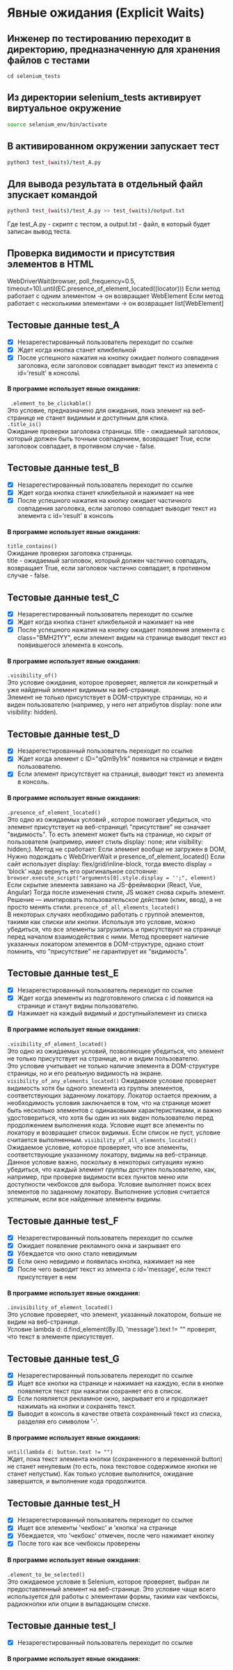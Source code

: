# Явные ожидания (Explicit Waits)  

## Инженер по тестированию переходит в директорию, предназначенную для хранения файлов с тестами
```
cd selenium_tests
```
## Из директории selenium_tests активирует виртуальное окружение
```sh
source selenium_env/bin/activate
```
## В активированном окружении запускает тест 
```sh
python3 test_(waits)/test_A.py
```
## Для вывода результата в отдельный файл зпускает командой 
```sh
python3 test_(waits)/test_A.py >> test_(waits)/output.txt
```
Где test_A.py -  скрипт с тестом, а output.txt - файл, в который будет записан вывод теста.


## Проверка видимости и присутствия элементов в HTML
WebDriverWait(browser, poll_frequency=0.5, timeout=10).until(EC.presence_of_element_located((locator)))
Если метод работает с одним элементом → он возвращает WebElement
Если метод работает с несколькими элементами → он возвращает list[WebElement]

## Тестовые данные test_A
- [x] Незарегестированный пользователь переходит по ссылке
- [x] Ждет когда кнопка станет кликбельной
- [x] После успешного нажатия на кнопку ожидает полного совпадения заголовка, если заголовок совпадает выводит текст из элемента с id='result' в консоль\
#### В программе использует явные ожидания: 
``` .element_to_be_clickable()``` \
Это условие, предназначено для ожидания, пока элемент на веб-странице не станет видимым и доступным для клика. \
```.title_is()``` \
Ожидание проверки заголовка страницы. title - ожидаемый заголовок, который должен быть точным совпадением, возвращает True, если заголовок совпадает, в противном случае - false. 


## Тестовые данные test_B
- [x] Незарегестированный пользователь переходит по ссылке
- [x] Ждет когда кнопка станет кликбельной и нажимает на нее
- [x] После успешного нажатия на кнопку ожидает частичного совпадения заголовка, если заголово совпадает выводит текст из элемента с id='result' в консоль
#### В программе использует явные ожидания: 
```title_contains()```\
Ожидание проверки заголовка страницы. \
title - ожидаемый заголовок, который должен частично совпадать, возвращает True, если заголовок частично совпадает, в противном случае - false.


## Тестовые данные test_C
- [x] Незарегестированный пользователь переходит по ссылке
- [x] Ждет когда кнопка станет кликбельной и нажимает на нее
- [x] После успешного нажатия на кнопку ожидает появления элемента с class="BMH21YY",  если элемент видим на странице выводит текст из появившегося элемента в консоль.
#### В программе использует явные ожидания: 
```.visibility_of()```\
Это условие ожидания, которое проверяет, является ли конкретный и уже найденый элемент видимым на веб-странице.\
Элемент не только присутствует в DOM-структуре страницы, но и виден пользователю (например, у него нет атрибутов display: none или visibility: hidden).


## Тестовые данные test_D
- [x] Незарегестированный пользователь переходит по ссылке
- [x] Ждет когда элемент с ID="qQm9y1rk" появится на странице и виден пользователю.
- [x] Если элемент присутствует на странице, выводит текст из элемента в консоль.
#### В программе использует явные ожидания: 
```.presence_of_element_located()``` \
Это одно из ожидаемых условий , которое помогает убедиться, что элемент присутствует на веб-странице\ 
"присутствие" не означает "видимость". То есть элемент может быть на странице, но скрыт от пользователя (например, имеет стиль display: none; или visibility: hidden;).
Метод не сработает:
Если элемент вообще не загружен в DOM, Нужно подождать с WebDriverWait и presence_of_element_located()
Если сайт использует display: flex/grid/inline-block, тогда вместо display = 'block' надо вернуть его оригинальное состояние: ```browser.execute_script("arguments[0].style.display = '';", element)```
Если скрытие элемента завязано на JS-фреймворки (React, Vue, Angular) Тогда после изменения стиля, JS может снова скрыть элемент. Решение — имитировать пользовательское действие (клик, ввод), а не просто менять стили.
 ```presence_of_all_elements_located()``` \
 В некоторых случаях необходимо работать с группой элементов, такими как списки или кнопки. 
 Используя это условие, можно убедиться, что все элементы загрузились и присутствуют на странице перед началом взаимодействия с ними. 
 Метод проверяет наличие указанных локатором элементов в DOM-структуре, однако стоит помнить, что "присутствие" не гарантирует их "видимость".




## Тестовые данные test_E
- [x] Незарегестированный пользователь переходит по ссылке
- [x] Ждет когда элементы из подготовленого списка с id появится на странице и станут видны пользователю.
- [x] Нажимает на каждый видимый и доступныйэлемент из списка
#### В программе использует явные ожидания: 
```.visibility_of_element_located()``` \
Это одно из ожидаемых условий, позволяющее убедиться, что элемент не только присутствует на странице, но и видим пользователю. \
Это условие учитывает не только наличие элемента в DOM-структуре страницы, но и его реальную видимость на экране.
```visibility_of_any_elements_located()```
Ожидаемое условие проверяет видимость хотя бы одного элемента из группы элементов, соответствующих заданному локатору. 
Локатор остается прежним, а необходимость условия заключается в том, что на странице может быть несколько элементов с одинаковыми характеристиками, и важно удостовериться, что хотя бы один из них виден пользователю перед продолжением выполнения кода.
Условие ищет все элементы по локатору и возвращает список видимых. Если список не пуст, условие считается выполненным.
```visibility_of_all_elements_located()```
Ожидаемое условие, которое проверяет, что все элементы, соответствующие указанному локатору, видимы на веб-странице.
Данное условие важно, поскольку в некоторых ситуациях нужно убедиться, что каждый элемент группы доступен пользователю, как, например, при проверке видимости всех пунктов меню или доступности чекбоксов для выбора.
Условие выполняет поиск всех элементов по заданному локатору. Выполнение условия считается успешным, если все найденные элементы видимы.



## Тестовые данные test_F
- [x] Незарегестированный пользователь переходит по ссылке
- [x] Ожидает появление рекламного окна и закрывает его
- [x] Убеждается что окно стало невидимым
- [x] Если окно невидимо и появилась кнопка, нажимает на нее
- [x] После чего выводит текст из элмента с id='message', если текст присутствует в нем
#### В программе использует явные ожидания: 
```.invisibility_of_element_located()``` \
Это условие проверяет, что элемент, указанный локатором, больше не видим на веб-странице. \
Условие lambda d: d.find_element(By.ID, 'message').text != "" проверят, что текст в элементе присутствует. 


## Тестовые данные test_G
- [x] Незарегестированный пользователь переходит по ссылке
- [x] Ищет все кнопки на странице и нажимает на каждую, если в кнопке появляется текст при нажатии сохраняет его в список.
- [x] Если появляется рекламное окно, закрывает его и продолжает нажимать на кнопки и сохранять текст. 
- [x] Выводит в консоль в качестве ответа сохраненный текст из списка, разделяя его символом '-'.
#### В программе использует явные ожидания: 
```until(lambda d: button.text != "")```\
 Ждет, пока текст элемента кнопки (сохраненного в переменной button) не станет ненулевым (то есть, пока текстовое содержимое кнопки не станет непустым). Как только условие выполнится, ожидание завершится, и выполнение кода продолжится.


## Тестовые данные test_H
- [x] Незарегестированный пользователь переходит по ссылке
- [x] Ищет все элементы 'чекбокс' и 'кнопка' на странице
- [x] Убеждается, что 'чекбокс' отмечен, после чего нажимает кнопку 
- [x] После того как все чекбоксы проверены
#### В программе использует явные ожидания: 
```.element_to_be_selected()```\
Это ожидаемое условие в Selenium, которое проверяет, выбран ли предоставленный элемент на веб-странице. Это условие чаще всего используется для работы с элементами формы, такими как чекбоксы, радиокнопки или опции в выпадающем списке.


## Тестовые данные test_I
- [x] Незарегестированный пользователь переходит по ссылке

#### В программе использует явные ожидания: 
